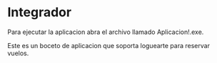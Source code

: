 # Integrador

Para ejecutar la aplicacion abra el archivo llamado Aplicacion!.exe.

Este es un boceto de aplicacion que soporta loguearte para reservar vuelos.
